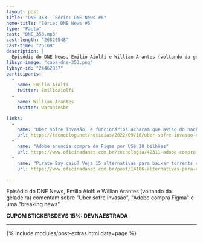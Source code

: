 ```yaml
---
layout: post
title: "DNE 353 - Série: DNE News #6"
home-title: "Série: DNE News #6"
type: "Pauta"
cast: "DNE_353.mp3"
cast-length: "26820548"
cast-time: "25:09"
description: |
  Episódio do DNE News, Emilio Aiolfi e Willian Arantes (voltando da geladeira) comentam sobre "Uber sofre invasão", "Adobe compra Figma" e uma "breaking news".
libsyn-image: "capa-dne-353.png"
lybsyn-id: "24462837"
participants:
  -
    name: Emilio Aiolfi
    twitter: EmilioAiolfi
  -
    name: Willian Arantes
    twitter: warantesbr

links:
  -
    name: "Uber sofre invasão, e funcionários acharam que aviso do hacker era piada"
    url: https://tecnoblog.net/noticias/2022/09/16/uber-sofre-invasao-e-funcionarios-acharam-que-aviso-do-hacker-era-piada/
  -
    name: "Adobe anuncia compra do Figma por US$ 20 bilhões"
    url: https://www.oficinadanet.com.br/tecnologia/42311-adobe-compra-figma
  -
    name: "Pirate Bay caiu? Veja 15 alternativas para baixar torrents em 2022"
    url: https://www.oficinadanet.com.br/post/14186-alternativas-para-o-pirate-bay

---
```


Episódio do DNE News, Emilio Aiolfi e Willian Arantes (voltando da geladeira) comentam sobre "Uber sofre invasão", "Adobe compra Figma" e uma "breaking news".

<strong>CUPOM STICKERSDEVS 15%: DEVNAESTRADA</strong>

---

{% include modules/post-extras.html data=page %}
